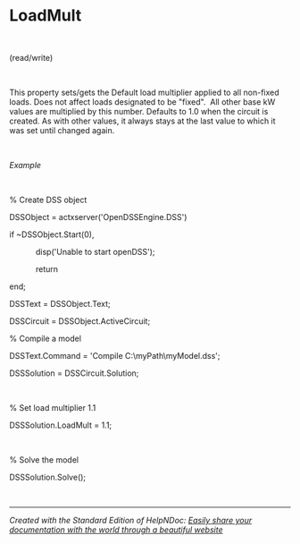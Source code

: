 # LoadMult

&nbsp;

(read/write)

&nbsp;

This property sets/gets the Default load multiplier applied to all non-fixed loads. Does not affect loads designated to be "fixed".&nbsp; All other base kW values are multiplied by this number. Defaults to 1.0 when the circuit is created. As with other values, it always stays at the last value to which it was set until changed again.

&nbsp;

*Example*

&nbsp;

% Create DSS object

DSSObject = actxserver('OpenDSSEngine.DSS')

if ~DSSObject.Start(0),

&nbsp; &nbsp; &nbsp; &nbsp; &nbsp; &nbsp; disp('Unable to start openDSS');

&nbsp; &nbsp; &nbsp; &nbsp; &nbsp; &nbsp; return

end;

DSSText = DSSObject.Text;

DSSCircuit = DSSObject.ActiveCircuit;

% Compile a model &nbsp; &nbsp;

DSSText.Command = 'Compile C:\\myPath\\myModel.dss';

DSSSolution = DSSCircuit.Solution;

&nbsp;

% Set load multiplier 1.1

DSSSolution.LoadMult = 1.1;&nbsp;

&nbsp;

% Solve the model

DSSSolution.Solve();&nbsp;

&nbsp;


***
_Created with the Standard Edition of HelpNDoc: [Easily share your documentation with the world through a beautiful website](<https://www.helpndoc.com/feature-tour/produce-html-websites/>)_
